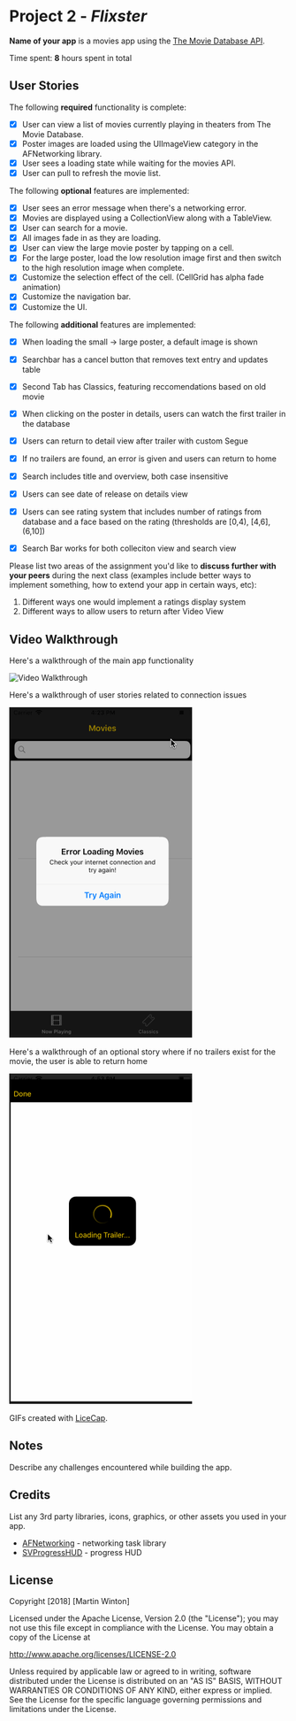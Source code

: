 
# Project 2 - *Flixster*

**Name of your app** is a movies app using the [The Movie Database API](http://docs.themoviedb.apiary.io/#).

Time spent: **8** hours spent in total

## User Stories

The following **required** functionality is complete:

- [x] User can view a list of movies currently playing in theaters from The Movie Database.
- [x] Poster images are loaded using the UIImageView category in the AFNetworking library.
- [x] User sees a loading state while waiting for the movies API.
- [x] User can pull to refresh the movie list.

The following **optional** features are implemented:

- [x] User sees an error message when there's a networking error.
- [x] Movies are displayed using a CollectionView along with a TableView.
- [x] User can search for a movie.
- [x] All images fade in as they are loading.
- [x] User can view the large movie poster by tapping on a cell.
- [x] For the large poster, load the low resolution image first and then switch to the high resolution image when complete.
- [x] Customize the selection effect of the cell. (CellGrid has alpha fade animation)
- [x] Customize the navigation bar.
- [x] Customize the UI.

The following **additional** features are implemented:

- [x] When loading the small -> large poster, a default image is shown 
- [x] Searchbar has a cancel button that removes text entry and updates table 
- [x] Second Tab has Classics, featuring reccomendations based on old movie
- [x] When clicking on the poster in details, users can watch the first trailer in the database
- [x] Users can return to detail view after trailer with custom Segue
- [x] If no trailers are found, an error is given and users can return to home
- [x] Search includes title and overview, both case insensitive
- [x] Users can see date of release on details view
- [x] Users can see rating system that includes number of ratings from database and a face based on the rating (thresholds are [0,4), [4,6], (6,10])
- [x] Search Bar works for both colleciton view and search view





Please list two areas of the assignment you'd like to **discuss further with your peers** during the next class (examples include better ways to implement something, how to extend your app in certain ways, etc):

1. Different ways one would implement a ratings display system
2. Different ways to allow users to return after Video View

## Video Walkthrough

Here's a walkthrough of the main app functionality

<img src='FlixsterMain.gif' title='Video Walkthrough' width='' alt='Video Walkthrough' />


Here's a walkthrough of user stories related to connection issues


<img src='FlixsterMainInternetConnection.gif' title='Video Walkthrough' width='' alt='Video Walkthrough' />

Here's a walkthrough of an optional story where if no trailers exist for the movie, the user is able to return home

<img src='FlixsterNoTrailers.gif' title='Video Walkthrough' width='' alt='Video Walkthrough' />


GIFs created with [LiceCap](http://www.cockos.com/licecap/).




## Notes

Describe any challenges encountered while building the app.

## Credits

List any 3rd party libraries, icons, graphics, or other assets you used in your app.

- [AFNetworking](https://github.com/AFNetworking/AFNetworking) - networking task library
- [SVProgressHUD](https://github.com/SVProgressHUD/SVProgressHUD) - progress HUD

## License

Copyright [2018] [Martin Winton]

Licensed under the Apache License, Version 2.0 (the "License");
you may not use this file except in compliance with the License.
You may obtain a copy of the License at

http://www.apache.org/licenses/LICENSE-2.0

Unless required by applicable law or agreed to in writing, software
distributed under the License is distributed on an "AS IS" BASIS,
WITHOUT WARRANTIES OR CONDITIONS OF ANY KIND, either express or implied.
See the License for the specific language governing permissions and
limitations under the License.

